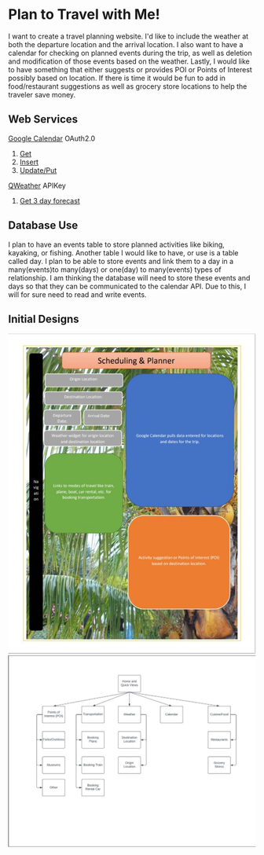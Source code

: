 Plan to Travel with Me!
=======================

I want to create a travel planning website. I'd like to include the weather at both the departure location and the arrival location. I also want to have a calendar for checking on planned events during the trip, as well as deletion and modification of those events based on the weather. Lastly, I would like to have something that either suggests or provides POI or Points of Interest possibly based on location. If there is time it would be fun to add in food/restaurant suggestions as well as grocery store locations to help the traveler save money.

Web Services
------------
[Google Calendar](https://developers.google.com/calendar) OAuth2.0

1. [Get](https://www.googleapis.com/calendar/v3/calendars/calendarId/events/eventId)
2. [Insert](https://www.googleapis.com/calendar/v3/calendars/calendarId/events)
3. [Update/Put](https://www.googleapis.com/calendar/v3/calendars/calendarId/events/eventId)

[QWeather](https://dev.qweather.com/en/) APIKey

1. [Get 3 day forecast](https://api.qweather.com/v7/weather/3d?[params])

Database Use
----------

I plan to have an events table to store planned activities like biking, kayaking, or fishing. Another table I would like to have, or use is a table called day. I plan to be able to store events and link them to a day in a many(events)to many(days) or one(day) to many(events) types of relationship. I am thinking the database will need to store these events and days so that they can be communicated to the calendar API. Due to this, I will for sure need to read and write events.

Initial Designs
---------------

![Site Map](./Sample_Page_Layout.JPG)
![Sample Page Layout](./Site_Map.JPG)

